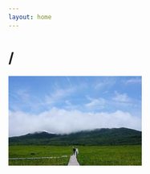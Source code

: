 ```yaml
---
layout: home
---
```


# /

<p id="#welcome-text"></p>
<script src="/welcome-texts.js"></script>


[![oze](res/oze_15.jpg)](res/oze.jpg)